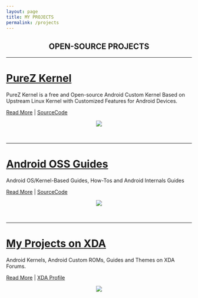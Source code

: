 ```yaml
---
layout: page
title: MY PROJECTS
permalink: /projects
---
```


<h2 align="center">OPEN-SOURCE PROJECTS</h2>

---

<h1><a href="https://zawzaww.github.io/projects/purez-kernel">PureZ Kernel</a></h1>
<p>PureZ Kernel is a free and Open-source Android Custom Kernel Based on Upstream Linux Kernel with Customized Features for Android Devices.</p>
<p><a href="https://zawzaww.github.io/projects/purez-kernel">Read More</a> | <a href="https://github.com/zawzaww?tab=repositories">SourceCode</a></p>
<p align="center"><a href="https://zawzaww.github.io/projects/purez-kernel"><img src="https://s20.postimg.cc/vpbav0vq5/Pure_Z-_Logo.png"/></a></p>
<br>

----

<h1><a href="https://zawzaww.github.io/projects/androidoss-guides">Android OSS Guides</a></h1>
<p>Android OS/Kernel-Based Guides, How-Tos and Android Internals Guides</p>
<p><a href="https://zawzaww.github.io/projects/androidoss-guides">Read More</a> | <a href="https://github.com/zawzaww/androidoss-guides">SourceCode</a></p>
<p align="center"><a href="https://zawzaww.github.io/projects/androidoss-guides"><img src="https://s20.postimg.cc/70n6ckm5p/android-os-logo-grey.jpg"/></a></p>
<br>

----

<h1><a href="https://zawzaww.github.io/projects/xda-threads-works">My Projects on XDA</a></h1>
<p>Android Kernels, Android Custom ROMs, Guides and Themes on XDA Forums.</p>
<p><a href="https://zawzaww.github.io/projects/xda-threads-works">Read More</a> | <a href="https://forum.xda-developers.com/member.php?u=7581611">XDA Profile</a></p>
<p align="center"><a href="https://zawzaww.github.io/projects/xda-threads-works"><img src="https://s20.postimg.cc/4qq51vcl9/xda-developers.png"/></a></p>
